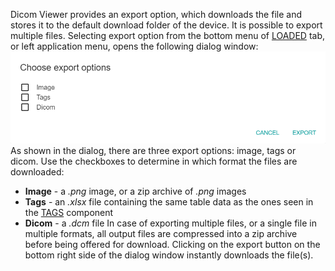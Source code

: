 Dicom Viewer provides an export option, which downloads the file and stores it to the default download folder of the device. It is possible to export multiple files.
Selecting export option from the bottom menu of [LOADED](../Components/Loaded.md) tab, or left application menu, opens the following dialog window: 
![image.png](../../../.attachments/image-009d4bc8-ab8d-44f8-bb71-56e45fe93d61.png)
As shown in the dialog, there are three export options: image, tags or dicom. 
Use the checkboxes to determine in which format the files are downloaded:
- **Image** - a _.png_ image, or a zip archive of _.png_ images
- **Tags** - an _.xlsx_ file containing the same table data as the ones seen in the [TAGS](../Components/Tags.md) component
- **Dicom** - a _.dcm_ file
In case of exporting multiple files, or a single file in multiple formats, all output files are compressed into a zip archive before being offered for download. Clicking on the export button on the bottom right side of the dialog window instantly downloads the file(s).